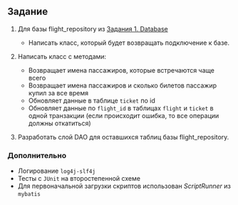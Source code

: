 ## Задание

1) Для базы flight_repository из [Задания 1. Database](https://github.com/r0ck17/sql-flights)
   - Написать класс, который будет возвращать подключение к базе.

2) Написать класс с методами:
   - Возвращает имена пассажиров, которые встречаются чаще всего
   - Возвращает имена пассажиров и сколько билетов пассажир купил за все время
   - Обновляет данные в таблице `ticket` по id
   - Обновляет данные по `flight_id` в таблицах `flight` и `ticket` в одной транзакции (если происходит ошибка, то все операции должны откатиться)

3) Разработать слой DAO для оставшихся таблиц базы flight_repository.

### Дополнительно
- Логирование `log4j-slf4j`
- Тесты c `JUnit` на второстепенной схеме
- Для первоначальной загрузки скриптов использован _ScriptRunner_ из `mybatis` 